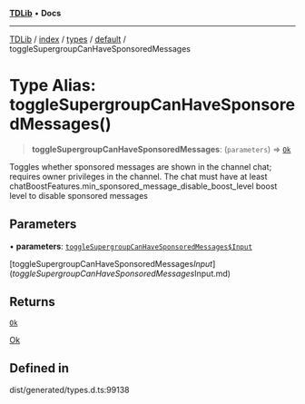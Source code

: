 [**TDLib**](../../../../../../README.md) • **Docs**

***

[TDLib](../../../../../../modules.md) / [index](../../../../../README.md) / [types](../../../README.md) / [default](../README.md) / toggleSupergroupCanHaveSponsoredMessages

# Type Alias: toggleSupergroupCanHaveSponsoredMessages()

> **toggleSupergroupCanHaveSponsoredMessages**: (`parameters`) => [`Ok`](Ok-1.md)

Toggles whether sponsored messages are shown in the channel chat; requires owner privileges in the channel. The chat must have at least chatBoostFeatures.min_sponsored_message_disable_boost_level boost level to disable sponsored messages

## Parameters

• **parameters**: [`toggleSupergroupCanHaveSponsoredMessages$Input`](toggleSupergroupCanHaveSponsoredMessages$Input.md)

[toggleSupergroupCanHaveSponsoredMessages$Input](toggleSupergroupCanHaveSponsoredMessages$Input.md)

## Returns

[`Ok`](Ok-1.md)

[Ok](Ok-1.md)

## Defined in

dist/generated/types.d.ts:99138
